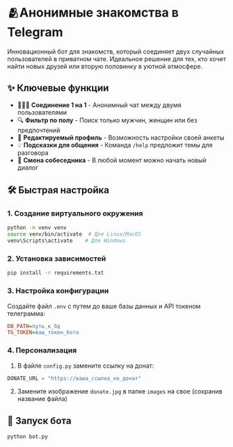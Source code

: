 # 🫂Анонимные знакомства в Telegram

Инновационный бот для знакомств, который соединяет двух случайных пользователей в приватном чате. Идеальное решение для тех, кто хочет найти новых друзей или вторую половинку в уютной атмосфере.

## ✨ Ключевые функции

- 🧑‍🤝‍🧑 **Соединение 1 на 1** - Анонимный чат между двумя пользователями
- 🔍 **Фильтр по полу** - Поиск только мужчин, женщин или без предпочтений
- 📝 **Редактируемый профиль** - Возможность настройки своей анкеты
- 💡 **Подсказки для общения** - Команда `/help` предложит темы для разговора
- 🔄 **Смена собеседника** - В любой момент можно начать новый диалог

## 🛠 Быстрая настройка

### 1. Создание виртуального окружения
```bash
python -m venv venv
source venv/bin/activate  # Для Linux/MacOS
venv\Scripts\activate    # Для Windows
```

### 2. Установка зависимостей
```bash
pip install -r requirements.txt
```

### 3. Настройка конфигурации
Создайте файл `.env` с путем до ваше базы данных и API токеном телеграмма:
```ini
DB_PATH=путь_к_бд
TG_TOKEN=ваш_токен_бота
```

### 4. Персонализация
1. В файле `config.py` замените ссылку на донат:
```python
DONATE_URL = "https://ваша_ссылка_на_донат"
```

2. Замените изображение `donate.jpg` в папке `images` на свое (сохранив название файла)

## 🚀 Запуск бота
```bash
python bot.py
```
